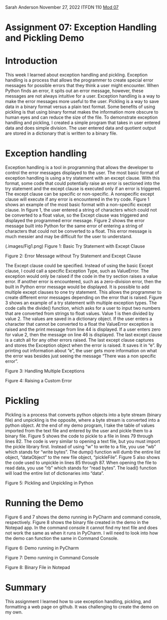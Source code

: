 Sarah Anderson
November 27, 2022
ITFDN 110
[Mod 07](https://github.com/sarahanderson94/ITFdn110_Mod07)

# Assignment 07: Exception Handling and Pickling Demo

# Introduction	

This week I learned about exception handling and pickling. Exception handling is a process that allows the programmer to create special error messages for possible errors that they think a user might encounter. When Python finds an error, it spits out an error message, however, these messages are not always intuitive for a user. Exception handling is a way to make the error messages more useful to the user. Pickling is a way to save data in a binary format versus a plain text format. Some benefits of using pickling is that using binary format makes the information more obscure to human eyes and can reduce the size of the file. To demonstrate exception handling and pickling, I created a simple program that takes in user entered data and does simple division. The user entered data and quotient output are stored in a dictionary that is written to a binary file. 

# Exception handling

Exception handling is a tool in programming that allows the developer to control the error messages displayed to the user. The most basic format of exception handling is using a try statement with an except clause. With this format, some code that could potentially raise an error is sectioned into the try statement and the except clause is executed only if an error is triggered. The except clause can be specific or non-specific. A nonspecific except clause will execute if any error is encountered in the try code. Figure 1 shows an example of the most basic format with a non-specific except clause. In figure 1, the user entered a string of characters which could not be converted to a float value, so the Except clause was triggered and displayed the programmed error message. Figure 2 shows the error message built into Python for the same error of entering a string of characters that could not be converted to a float. This error message is much messier and may be difficult for the user to understand. 

(.images/Fig1.png)
Figure 1: Basic Try Statement with Except Clause

Figure 2: Error Message without Try Statement and Except Clause

The Except clause could be specified. Instead of using the basic Except clause, I could call a specific Exception Type, such as ValueError. The exception would only be raised if the code in the try section raises a value error. If another error is encountered, such as a zero-division error, then the built in Python error message would be displayed. 
It is possible to add multiple except clauses to one try statement. This allows the programmer to create different error messages depending on the error that is raised. Figure 3 shows an example of a try statement with multiple exception types. The code calls the divide() function, which asks for a user to input two numbers that are converted from strings to float values. Value 1 is then divided by value 2. The values are saved in a dictionary object. If the user enters a character that cannot be converted to a float the ValueError exception is raised and the print message from line 44 is displayed. If a user enters zero for value 2, then the message on line 46 is displayed. The last except clause is a catch all for any other errors raised. The last except clause captures and stores the Exception object when the error is raised. It saves it in “e”. By printing out information about “e”, the user gets more information on what the error was besides just seeing the message “There was a non specific error”.

Figure 3: Handling Multiple Exceptions 

Figure 4: Raising a Custom Error 

# Pickling 

Pickling is a process that converts python objects into a byte stream (binary file) and unpickling is the opposite, where a byte stream is converted into a python object. At the end of my demo program, I take the table of values imported from the text file and entered by the user and pickle them to a binary file. Figure 5 shows the code to pickle to a file in lines 79 through lines 82. The code is very similar to opening a text file, but you must import the pickle library first. Instead of using “w” to write to a file, you use “wb” which stands for “write bytes”. The dump() function will dumb the entire list object, “dataObject” to the new file object, “pickleFile”. Figure 5 also shows the code used to unpickle in lines 85 through 87. When opening the file to read data, you use “rb” which stands for “read bytes”. The load() function will load the entire list of dictionaries into “data”.

Figure 5: Pickling and Unpickling in Python 

# Running the Demo

Figure 6 and 7 shows the demo running in PyCharm and command console, respectively. Figure 8 shows the binary file created in the demo in the Notepad app. In the command console it cannot find my text file and does not work the same as when it runs in PyCharm. I will need to look into how the demo can function the same in Command Console. 

Figure 6: Demo running in PyCharm

Figure 7: Demo running in Command Console

Figure 8: Binary File in Notepad

# Summary

This assignment I learned how to use exception handling, pickling, and formatting a web page on github. It was challenging to create the demo on my own. 
